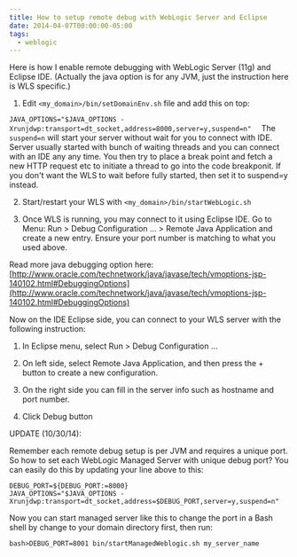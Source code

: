 ```yaml
---
title: How to setup remote debug with WebLogic Server and Eclipse
date: 2014-04-07T00:00:00-05:00
tags:
  - weblogic
---
```

Here is how I enable remote debugging with WebLogic Server (11g) and Eclipse IDE. (Actually the java option is for any JVM, just the instruction here is WLS specific.) 

1. Edit `<my_domain>/bin/setDomainEnv.sh` file and add this on top:

`JAVA_OPTIONS="$JAVA_OPTIONS -Xrunjdwp:transport=dt_socket,address=8000,server=y,suspend=n" 
`
The `suspend=n` will start your server without wait for you to connect with IDE. Server usually started with bunch of waiting threads and you can connect with an IDE any any time. You then try to place a break point and fetch a new HTTP request etc to initiate a thread to go into the code breakponit. If you don't want the WLS to wait before fully started, then set it to suspend=y instead.

2. Start/restart your WLS with `<my_domain>/bin/startWebLogic.sh`

3. Once WLS is running, you may connect to it using Eclipse IDE. Go to Menu: Run > Debug Configuration ... > Remote Java Application and create a new entry. Ensure your port number is matching to what you used above. 

Read more java debugging option here: [http://www.oracle.com/technetwork/java/javase/tech/vmoptions-jsp-140102.html#DebuggingOptions](http://www.oracle.com/technetwork/java/javase/tech/vmoptions-jsp-140102.html#DebuggingOptions)

Now on the IDE Eclipse side, you can connect to your WLS server with the following instruction:

1. In Eclipse menu, select Run > Debug Configuration ... 

2. On left side, select Remote Java Application, and then press the + button to create a new configuration.

3. On the right side you can fill in the server info such as hostname and port number.

4. Click Debug button

UPDATE (10/30/14):

Remember each remote debug setup is per JVM and requires a unique port. So how to set each WebLogic Managed Server with unique debug port? You can easily do this by updating your line above to this:
```
DEBUG_PORT=${DEBUG_PORT:=8000}
JAVA_OPTIONS="$JAVA_OPTIONS -Xrunjdwp:transport=dt_socket,address=$DEBUG_PORT,server=y,suspend=n" 
```
Now you can start managed server like this to change the port in a Bash shell by change to your domain directory first, then run:
```
bash>DEBUG_PORT=8001 bin/startManagedWeblogic.sh my_server_name
```
